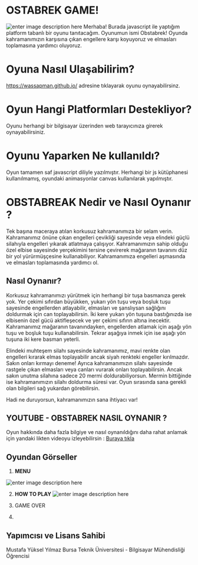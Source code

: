 # OSTABREK GAME!
![enter image description here](https://github.com/wassapman/obstabreak.github.io/blob/main/gameplay/menu.png?raw=true)
Merhaba! Burada javascript ile yaptığım platform tabanlı bir oyunu tanıtacağım. Oyunumun ismi Obstabrek! Oyunda kahramanımızın karşısına çıkan engellere karşı koyuyoruz ve elmasları toplamasına yardımcı oluyoruz.

# Oyuna Nasıl Ulaşabilirim?

https://wassapman.github.io/ adresine tıklayarak  oyunu oynayabilirsinz.

# Oyun  Hangi Platformları Destekliyor?

Oyunu herhangi bir bilgisayar üzerinden web tarayıcınıza girerek oynayabilirsiniz.

# Oyunu Yaparken Ne kullanıldı?

Oyun tamamen saf javascript diliyle yazılmıştır. Herhangi bir js kütüphanesi kullanılmamış, oyundaki animasyonlar canvas kullanılarak yapılmıştır.


# OBSTABREAK Nedir ve Nasıl Oynanır ?

Tek başına maceraya atılan korkusuz kahramanımıza bir selam verin. Kahramanımız önüne çıkan engelleri çevikliği sayesinde veya elindeki güçlü silahıyla engelleri yıkarak atlatmaya çalışıyor. Kahramanımızın sahip olduğu özel elbise sayesinde yerçekimini tersine çevirerek mağaranın tavanını düz bir yol yürürmüşçesine kullanabiliyor. Kahramanımıza engelleri aşmasında ve elmasları toplamasında yardımcı ol.

## Nasıl Oynanır?

Korkusuz kahramanımızı yürütmek için herhangi bir tuşa basmanıza gerek yok. Yer çekimi sıfırdan büyükken, yukarı yön tuşu veya boşluk tuşu sayesinde engellerden atlayabilir, elmasları ve şanslıysan sağlığını doldurmak için can toplayabilirsin. İki kere yukarı yön tuşuna bastığınızda ise elbisenin özel gücü aktifleşecek ve yer çekimi sıfırın altına inecektir. Kahramanımız mağaranın tavanındayken, engellerden atlamak için aşağı yön tuşu ve boşluk tuşu kullanabilirsin. Tekrar aşağıya inmek için ise aşağı yön tuşuna iki kere basman yeterli.

Elindeki muhteşem silahı sayesinde kahramanımız, mavi renkte olan engelleri kırarak elmas toplayabilir ancak siyah renkteki engeller kırılmazdır. Sakın onları kırmayı deneme! Ayrıca kahramanımızın silahı sayesinde rastgele çıkan elmasları veya canları vurarak onları toplayabilirsin. Ancak sakın unutma silahına sadece 20 mermi doldurabiliyorsun. Mermin bittiğinde ise kahramanımızın silahı doldurma süresi var. Oyun sırasında sana gerekli olan bilgileri sağ yukardan görebilirsin.

Hadi ne duruyorsun, kahramanımızın sana ihtiyacı var!



## YOUTUBE - OBSTABREK NASIL OYNANIR ?

Oyun hakkında daha fazla bilgiye ve nasıl oynanıldığını daha rahat anlamak için yandaki likten videoyu izleyebilirsin : [Buraya tıkla](https://youtu.be/4Ity9-3S8DM)

## Oyundan Görseller

 1. ****MENU****

![enter image description here](https://github.com/wassapman/obstabreak.github.io/blob/main/gameplay/menu.png?raw=true)

 2. **HOW TO PLAY**
 ![enter image description here](https://github.com/wassapman/obstabreak.github.io/blob/main/gameplay/howtoplay.png?raw=true)

 3. GAME OVER
 4. 

## Yapımcısı ve Lisans Sahibi

Mustafa Yüksel Yılmaz 
Bursa Teknik Üniversitesi - Bilgisayar Mühendisliği Öğrencisi


<!--stackedit_data:
eyJoaXN0b3J5IjpbLTg1MTEwMDY2OCw3ODU4MTkzODNdfQ==
-->